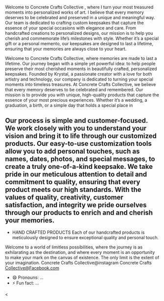 
Welcome to Concrete Crafts Collective , where I turn your most treasured moments into personalized works of art. I believe that every memory deserves to be celebrated and preserved in a unique and meaningful way. Our team is dedicated to crafting custom keepsakes that capture the essence of your special occasions with elegance and care.
From handcrafted creations to personalized designs, our mission is to help you cherish and commemorate life’s milestones with style. Whether it’s a special gift or a personal memento, our keepsakes are designed to last a lifetime, ensuring that your memories are always close to your heart.


Welcome to Concrete Crafts Collective, where memories are made to last a lifetime. Our journey began with a simple yet powerful idea: to help people preserve their most cherished moments in beautifully crafted, personalized keepsakes. Founded by Krystal, a passionate creator with a love for both artistry and technology, our company is dedicated to turning your special moments into timeless treasures.
At Concrete Crafts Collective, we believe that every memory deserves to be celebrated and remembered. Our mission is to provide you with unique, high-quality products that capture the essence of your most precious experiences. Whether it’s a wedding, a graduation, a birth, or a simple day that holds a special place in 

 Our process is simple and customer-focused. We work closely with you to understand your vision and bring it to life through our customized products. Our easy-to-use customization tools allow you to add personal touches, such as names, dates, photos, and special messages, to create a truly one-of-a-kind keepsake. We take pride in our meticulous attention to detail and commitment to quality, ensuring that every product meets our high standards. With the values of quality, creativity, customer satisfaction, and integrity we pride ourselves through our products to enrich and and cherish your memories.
- 
- HAND CRAFTED PRODUCTS
Each of our handcrafted products is meticulously designed to ensure exceptional quality and personal touch.

 Welcome to a world of limitless possibilities, where the journey is as exhilarating as the destination, and where every moment is an opportunity to make your mark on the canvas of existence. The only limit is the extent of your imagination.
Concrete Crafts Collective@instagram
Concrete Crafts Collective@Facebook.com
- 😄 Pronouns: ...
- ⚡ Fun fact: ...

<!---
ConcreteCraftsCollective/ConcreteCraftsCollective is a ✨ special ✨ repository because its `README.md` (this file) appears on your GitHub profile.
You can click the Preview link to take a look at your changes.
--->
<
